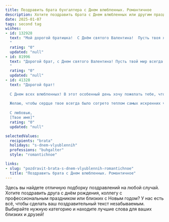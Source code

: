 ```yaml
---
title: Поздравить брата бухгалтера с Днем влюбленных. Романтичное
description: Хотите поздравить брата с Днем влюбленных или другим праздником? Наш ИИ создаст незабываемое поздравление, а вы обязательно выделитесь среди других.  
date: 2025-01-07
tags: second tag
wishes:
- id: 132928
  text: "Мой дорогой братишка!  С Днём святого Валентина!  Пусть твоя жизнь, как идеально сбалансированный отчёт, будет полна любви, счастья и нежных чувств.  Желаю тебе встретить свою главную статью – ту, с которой тебе захочется составлять бюджет на всю жизнь, и провести этот праздник в окружении её тёплого света и нежности.  Будь счастлив!
  "
  rating: "0"
  updated: "null"
- id: 81996
  text: "Дорогой брат, с Днем святого Валентина! Пусть твой мир всегда будет полон любви, как твоя бухгалтерская книга — цифрами. Желаю тебе бесконечного счастья и чтобы каждый день был для тебя \"дебет\" радости, а не \"кредит\" печали!
  "
  rating: "0"
  updated: "null"
- id: 41328
  text: "Дорогой брат!
  
  С Днем всех влюбленных! В этот особенный день хочу пожелать тебе, чтобы в жизни твоей было как можно больше ярких моментов и светлых эмоций. Пусть любовь заполняет каждый день, как твои бухгалтерские отчеты — точностью и гармонией.
  
  Желаю, чтобы сердце твое всегда было согрето теплом самых искренних чувств, а рядом находились люди, которые вдохновляют и поддерживают. Пусть твоя жизнь будет похожа на идеальный баланс — полный счастья и радости, без лишних записей и корректировок.
  
  С любовью,
  [Твое имя]"
  rating: "0"
  updated: "null"

selectedValues:
  recipients: "brata"
  holidays: "s-dnem-vlyublennih"
  professions: "buhgalter"
  style: "romantichnoe"

links:
- slug: "pozdravit-brata-s-dnem-vlyublennih-romantichnoe"
  title: "Поздравить брата с Днем влюбленных. Романтичное"
---
```


Здесь вы найдете отличную подборку поздравлений на любой случай.
Хотите поздравить друга с днём рождения, коллегу с профессиональным праздником или близких с Новым годом? У нас есть всё, чтобы сделать ваш поздравительный текст незабываемым. Выбирайте нужную категорию и находите лучшие слова для ваших близких и друзей!
